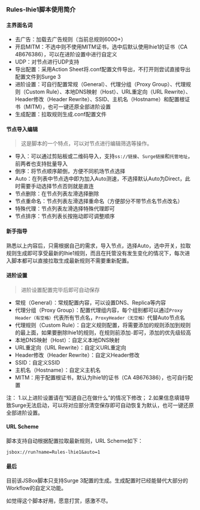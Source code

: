 ### Rules-lhie1脚本使用简介

#### 主界面名词
- 去广告：加载去广告规则（当前总规则6000+）
- 开启MITM：不选中则不使用MITM证书，选中后默认使用lhie1的证书（CA 4B676386），可以在进阶设置中进行自定义
- UDP：对节点进行UDP支持
- 导出配置：采用Action Sheet将.conf配置文件导出，不打开则尝试直接导出配置文件到Surge 3
- 进阶设置：可自行配置常规（General）、代理分组（Proxy Group）、代理规则（Custom Rule）、本地DNS映射（Host）、URL重定向（URL Rewrite）、Header修改（Header Rewrite）、SSID、主机名（Hostname）和配置根证书（MITM），也可一键还原全部进阶设置
- 生成配置：拉取规则生成.conf配置文件

#### 节点导入编辑
> 这是脚本的一个特点，可以对节点进行编辑筛选等操作。

- 导入：可以通过剪贴板或二维码导入，支持``ss://链接``、``Surge链接``和``托管地址``，前两者也支持批量导入
- 倒序：将节点顺序颠倒，方便不同机场节点选择
- Auto：在列表中节点选中即为加入Auto测速，不选择默认Auto为Direct，此时需要手动选择节点否则就是直连
- 节点删除：在节点列表左滑选择删除
- 节点重命名：节点列表左滑选择重命名（方便部分不带节点名节点改名）
- 特殊代理：节点列表左滑选择特殊代理即可
- 节点排序：节点列表长按拖动即可调整顺序

#### 新手指导
熟悉以上内容后，只需根据自己的需求，导入节点，选择Auto，选中开关，拉取规则生成即可享受最新的lhie1规则，而且在托管没有发生变化的情况下，每次进入脚本都可以直接拉取生成最新规则不需要重新配置。

#### 进阶设置

> 进阶设置配置完毕后即可自动保存

- 常规（General）：常规配置内容，可以设置DNS、Replica等内容
- 代理分组（Proxy Group）：配置代理组内容，每个组别都可以通过``Proxy Header（有空格）``代表所有节点名，``ProxyHeader（无空格）``代替Auto节点名
- 代理规则（Custom Rule）：自定义规则配置，将需要添加的规则添加到规则的最上面，如果要删除lhie1的规则，在规则前添加``-``即可，添加的优先级较高
- 本地DNS映射（Host）：自定义本地DNS映射
- URL重定向（URL Rewrite）：自定义URL重定向
- Header修改（Header Rewrite）：自定义Header修改
- SSID：自定义SSID
- 主机名（Hostname）：自定义主机名
- MITM：用于配置根证书，默认为lhie1的证书（CA 4B676386），也可自行配置

注：
1.以上进阶设置请在“知道自己在做什么”的情况下修改；
2.如果信息填错导致Surge无法启动，可以将对应部分清空保存即可自动恢复为默认，也可一键还原全部进阶设置。

#### URL Scheme
脚本支持自动根据配置拉取最新规则，URL Scheme如下：
```
jsbox://run?name=Rules-lhie1&auto=1
```

#### 最后
目前该JSBox脚本只支持Surge 3配置的生成。生成配置时已经能替代大部分的Workflow的自定义功能。

如觉得这个脚本好用，愿意打赏，感激不尽。
